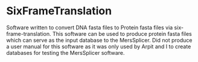 # SixFrameTranslation
Software written to convert DNA fasta files to Protein fasta files via six-frame-translation. This software can be
used to produce protein fasta files which can serve as the input database to the MersSplicer. Did not produce a user 
manual for this software as it was only used by Arpit and I to create databases for testing the MersSplicer software.

